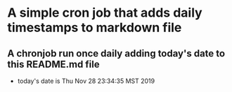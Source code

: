 A simple cron job that adds daily timestamps to markdown file
============================================================
## A chronjob run once daily adding today's date to this README.md file
* today's date is Thu Nov 28 23:34:35 MST 2019
